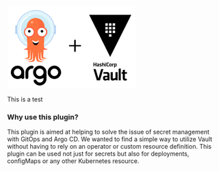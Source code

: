 <img src="https://github.com/IBM/argocd-vault-plugin/raw/main/assets/argo_vault_logo.png" width="300">

This is a test

### Why use this plugin?
This plugin is aimed at helping to solve the issue of secret management with GitOps and Argo CD. We wanted to find a simple way to utilize Vault without having to rely on an operator or custom resource definition. This plugin can be used not just for secrets but also for deployments, configMaps or any other Kubernetes resource.
